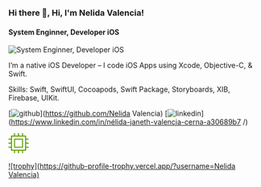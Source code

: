### Hi there 👋, Hi, I'm Nelida Valencia!
#### System Enginner, Developer iOS
![System Enginner, Developer iOS](https://www.empover.com/sites/default/files/inline-images/ios-banner.jpg)

I’m a native iOS Developer – I code iOS Apps using Xcode, Objective-C, & Swift. 

Skills: Swift, SwiftUI, Cocoapods, Swift Package, Storyboards, XIB, Firebase, UIKit.



[<img src='https://cdn.jsdelivr.net/npm/simple-icons@3.0.1/icons/github.svg' alt='github' height='40'>](https://github.com/Nelida Valencia)  [<img src='https://cdn.jsdelivr.net/npm/simple-icons@3.0.1/icons/linkedin.svg' alt='linkedin' height='40'>](https://www.linkedin.com/in/nélida-janeth-valencia-cerna-a30689b7 /)  

<a href='https://docs.github.com/en/developers'><img src='https://raw.githubusercontent.com/acervenky/animated-github-badges/master/assets/devbadge.gif' width='40' height='40'></a> 

[![trophy](https://github-profile-trophy.vercel.app/?username=Nelida Valencia)](https://github.com/ryo-ma/github-profile-trophy)


